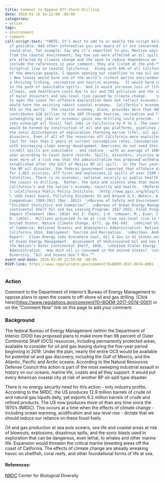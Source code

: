 ```yaml
---
title: Comment to Oppose Off-Shore Drilling
date: 2018-01-16 16:22:00 -08:00
categories:
- action
tags:
- environment
- comment
call-script-text: "*NOTE: It’s best to add to or modify the script below to personalize
  if possible. Add other information you are aware of or are concerned about. You
  could also, for example: Say why it’s important to you; Mention ways that you benefit
  from the coastal environment; Say how you were affected an oil spill; Say how you
  are affected by climate change and the need to reduce dependence on fossil fuels.*\n\n*Please
  include the references in your comment; they are listed at the end.*\n\n### Comment
  Script\nI live in coastal California.  Along with 69% of all Californians and most
  of the American people, I oppose opening our coastline to new oil and gas leases.
  \ New leases would harm one of the world’s richest marine environments that supports
  a thriving fishing, recreation and tourist economy.  It would harm coastal cities
  in the path of inevitable spills.  And it would increase loss of life, injury, cardio-pulmonary
  illness, and healthcare costs due to air and CO2 pollution and the increasing frequency
  of major disasters and sea-level rise caused by climate change.    \n\nA decision
  to open the coast for offshore exploration does not reflect economic realities and
  would harm the existing robust coastal economy.  California’s economy is ranked
  6th in the world.  The coastal economy, alone, provides more than 400,000 jobs and
  contributes $20 billion to the GDP through tourism, recreation and fishing, far
  outweighing any jobs or economic gains new drilling could provide.  Clean energy
  jobs outweigh all fossil fuel jobs in California by 6 to 1. The coastal economy
  would be harmed by construction of oil and gas platforms, pipelines and conveyances,
  the sonic disturbances of exploration (harming marine life), oil spills and climate-caused
  disasters. Even if all of the resources off California were exploited, the oil would
  last for less than 2 years at current consumption rates. Consumption is declining
  with increasing clean energy development. Americans do not need this oil and gas.
  \n\nOil spills are inevitable - and routine - with an average of 1000 reported per
  year according to Coast Guard records. Spills, disasters, injuries and death are
  even more of a risk now that the administration has proposed withdrawing the protections
  established after the Gulf of Mexico BP oil spill.  In the four years following
  the BP oil disaster, the federal government reported that offshore drilling accounted
  for 1,063 injuries, 477 fires and explosions,11 spills of over 2100 gals and 11
  fatalities. There is no economic, national security or public health reason to open
  the coasts to drilling.  Rather, the data and science show that doing so will harm
  California’s and the nation’s economy, security and health.  (References below.)\n\n\n**References:**
  \ \nCalifornia Public Policy Institute:  [http://www.ppic.org/blog/tag/offshore-drilling/](http://www.ppic.org/blog/tag/offshore-drilling/)
  \ \nUS Coast Guard, Polluting Incidents In and Around U.S. Waters, A Spill/Release
  Compendium: 1969-2011 (Dec. 2012)  \nBureau of Safety and Environmental Enforcement,
  “Incident Statistics and Summaries”.  \nBureau of Ocean Energy Management, Outer
  continental Shelf Oil and Gas Leasing Program: 2017-2022, Final Programmatic Environmental
  Impact STatement (Nov. 2016) Vol I: Chpts. 1-6  \nHauer, M., Evan, J. and Mishra,
  D. (2016).  Millions projected to be at risk from sea-level rise in the continental
  United States. Nature Climate Change, 6(7), pp 691-695.  \nUnited States Department
  of Commerce, National Oceanic and Atmospheric Administration, National Ocean Service,
  California 2014, Employment: Tourism and Recreation.  \nBeitman, Andy. Sierra Club.
  Report:  Clean Energy Jobs Overwhelm Coal, Oil & Gas in 41 States and D.C.\nBureau
  of Ocean Energy Management.  Assessment of Undiscovered Oil and Gas Resources of
  the Nation’s Outer Continental Shelf, 2016.  \nUnited States Energy Information
  Administration.  How much oil is consumed in the United States?  \nCenter for Biological
  Diversity, “Oil and Oceans Don’t Mix.”"
event-end-date: 2018-03-09 23:59:00 -08:00
RSVP-link: https://www.regulations.gov/comment?D=BOEM-2017-0074-0001
---
```


### Action
Comment to the Department of Interior’s Bureau of Energy Management to oppose plans to open the coasts to off-shore oil and gas drilling. (Click here)[https://www.regulations.gov/comment?D=BOEM-2017-0074-0001] or on the "Comment Now" link on this page to add your comment.

### Background
The federal Bureau of Energy Management (within the Department of Interior [DOI]) has proposed plans to make more than 98 percent of Outer Continental Shelf (OCS) resources, including permanently protected areas, available to consider for oil and gas leasing during the five-year period beginning in 2019. Under the plan, nearly the entire OCS would be available for potential oil and gas discovery,  including the Gulf of Mexico, and the Atlantic, Pacific and Arctic oceans.  According to the Natural Resources Defense Council this action is part of the most sweeping industrial assault in history on our oceans, marine life, coasts and all they support.  It would put every American coastal city at risk of another BP oil-spill type disaster.    


There is no energy security need for this action - only industry profits.  According to the NRDC, the US produces 12.9 million barrels of crude oil and natural gas liquids daily, yet exports 6.2 million barrels of crude and refined products.  The US now produces more oil than any time since the 1970’s (NRDC).  This occurs at a time when the effects of climate change - including ocean warming, acidification and sea-level rise - dictate that we should reduce our reliance on these fossil fuels.  


Oil and gas production at sea puts oceans, sea life and coastal areas at risk of blowouts, explosions, disastrous spills, and the sonic blasts used in exploration that can be dangerous, even lethal, to whales and other marine life. Expansion would threaten the critical marine breeding areas off the coast of California. The effects of climate change are already wreaking havoc on shellfish, coral reefs, and other foundational forms of life at sea.


#### References:  
[NRDC](https://www.nrdc.org/experts/rhea-suh/trump-moves-open-90-percent-our-coastal-waters-oil-drilling)
Center for Biological Diversity
